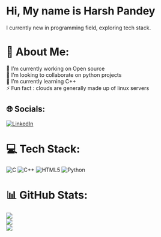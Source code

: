 # Hi, My name is Harsh Pandey

I currently new in programming field, exploring tech stack.

# 💫 About Me:
🔭 I’m currently working on Open source<br>👯 I’m looking to collaborate on python projects<br>🌱 I’m currently learning C++<br>⚡ Fun fact : clouds are generally made up of linux servers


## 🌐 Socials:
[![LinkedIn](https://img.shields.io/badge/LinkedIn-%230077B5.svg?logo=linkedin&logoColor=white)](https://linkedin.com/in/harsh-pandey-646230260) 

# 💻 Tech Stack:
![C](https://img.shields.io/badge/c-%2300599C.svg?style=for-the-badge&logo=c&logoColor=white) ![C++](https://img.shields.io/badge/c++-%2300599C.svg?style=for-the-badge&logo=c%2B%2B&logoColor=white) ![HTML5](https://img.shields.io/badge/html5-%23E34F26.svg?style=for-the-badge&logo=html5&logoColor=white) ![Python](https://img.shields.io/badge/python-3670A0?style=for-the-badge&logo=python&logoColor=ffdd54)
# 📊 GitHub Stats:
![](https://github-readme-stats.vercel.app/api?username=01Harsh-Pandey&theme=dark&hide_border=false&include_all_commits=false&count_private=false)<br/>
![](https://github-readme-streak-stats.herokuapp.com/?user=01Harsh-Pandey&theme=dark&hide_border=false)<br/>
![](https://github-readme-stats.vercel.app/api/top-langs/?username=01Harsh-Pandey&theme=dark&hide_border=false&include_all_commits=false&count_private=false&layout=compact)

<!-- Proudly created with GPRM ( https://gprm.itsvg.in ) -->
